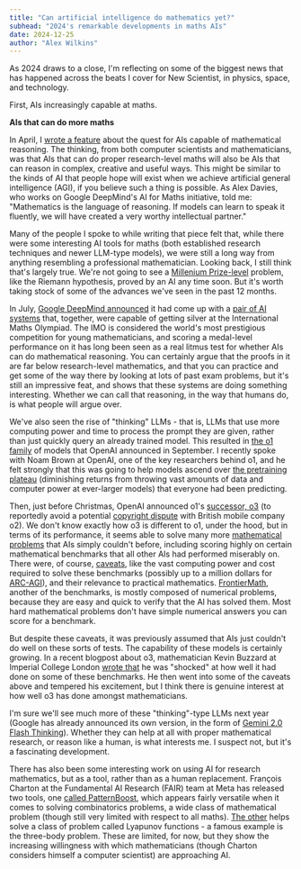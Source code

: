 ```yaml
---
title: "Can artificial intelligence do mathematics yet?"
subhead: "2024's remarkable developments in maths AIs"
date: 2024-12-25
author: "Alex Wilkins"
---
```


As 2024 draws to a close, I'm reflecting on some of the biggest news that has happened across the beats I cover for New Scientist, in physics, space, and technology. 

First, AIs increasingly capable at maths.

**AIs that can do more maths**

In April, I [wrote a feature](https://www.newscientist.com/article/mg26234863-300-how-ai-mathematicians-might-finally-deliver-human-level-reasoning/) about the quest for AIs capable of mathematical reasoning. The thinking, from both computer scientists and mathematicians, was that AIs that can do proper research-level maths will also be AIs that can reason in complex, creative and useful ways. This might be similar to the kinds of AI that people hope will exist when we achieve artificial general intelligence (AGI), if you believe such a thing is possible. As Alex Davies, who works on Google DeepMind's AI for Maths initiative, told me: "Mathematics is the language of reasoning. If models can learn to speak it fluently, we will have created a very worthy intellectual partner."

Many of the people I spoke to while writing that piece felt that, while there were some interesting AI tools for maths (both established research techniques and newer LLM-type models), we were still a long way from anything resembling a professional mathematician. Looking back, I still think that's largely true. We're not going to see a [Millenium Prize-level](https://en.wikipedia.org/wiki/Millennium_Prize_Problems) problem, like the Riemann hypothesis, proved by an AI any time soon. But it's worth taking stock of some of the advances we've seen in the past 12 months.

In July, [Google DeepMind announced](https://www.newscientist.com/article/2441450-deepmind-ai-gets-silver-medal-at-international-mathematical-olympiad/) it had come up with a [pair of AI systems](https://deepmind.google/discover/blog/ai-solves-imo-problems-at-silver-medal-level/) that, together, were capable of getting silver at the International Maths Olympiad. The IMO is considered the world's most prestigious competition for young mathematicians, and scoring a medal-level performance on it has long been seen as a real litmus test for whether AIs can do mathematical reasoning. You can certainly argue that the proofs in it are far below research-level mathematics, and that you can practice and get some of the way there by looking at lots of past exam problems, but it's still an impressive feat, and shows that these systems are doing something interesting. Whether we can call that reasoning, in the way that humans do, is what people will argue over.

We've also seen the rise of "thinking" LLMs - that is, LLMs that use more computing power and time to process the prompt they are given, rather than just quickly query an already trained model. This resulted in [the o1 family](https://openai.com/o1/) of models that OpenAI announced in September. I recently spoke with Noam Brown at OpenAI, one of the key researchers behind o1, and he felt strongly that this was going to help models ascend over [the pretraining plateau](https://www.newscientist.com/article/mg26435210-600-the-shine-began-to-wear-off-ai-in-2024-as-advances-slowed-down/) (diminishing returns from throwing vast amounts of data and computer power at ever-larger models) that everyone had been predicting.

Then, just before Christmas, OpenAI announced o1's [successor, o3](https://www.newscientist.com/article/2462000-openais-o3-model-aced-a-test-of-ai-reasoning-but-its-still-not-agi/) (to reportedly avoid a potential [copyright dispute](https://www.theinformation.com/briefings/openai-preps-o3-reasoning-model) with British mobile company o2). We don't know exactly how o3 is different to o1, under the hood, but in terms of its performance, it seems able to solve many more [mathematical problems](https://www.newscientist.com/article/2437029-1m-prize-for-ai-that-can-solve-puzzles-that-are-simple-for-humans/) that AIs simply couldn't before, including scoring highly on certain mathematical benchmarks that all other AIs had performed miserably on. There were, of course, [caveats](https://arcprize.org/blog/oai-o3-pub-breakthrough), like the vast computing power and cost required to solve these benchmarks (possibly up to a million dollars for [ARC-AGI](https://arcprize.org/arc)), and their relevance to practical mathematics. [FrontierMath](https://epoch.ai/frontiermath), another of the benchmarks, is mostly composed of numerical problems, because they are easy and quick to verify that the AI has solved them. Most hard mathematical problems don't have simple numerical answers you can score for a benchmark.

But despite these caveats, it was previously assumed that AIs just couldn't do well on these sorts of tests. The capability of these models is certainly growing. In a recent blogpost about o3, mathematician Kevin Buzzard at Imperial College London [wrote that](https://xenaproject.wordpress.com/2024/12/22/can-ai-do-maths-yet-thoughts-from-a-mathematician/) he was "shocked" at how well it had done on some of these benchmarks. He then went into some of the caveats above and tempered his excitement, but I think there is genuine interest at how well o3 has done amongst mathematicians.

I'm sure we'll see much more of these "thinking"-type LLMs next year (Google has already announced its own version, in the form of [Gemini 2.0 Flash Thinking](https://ai.google.dev/gemini-api/docs/thinking-mode)). Whether they can help at all with proper mathematical research, or reason like a human, is what interests me. I suspect not, but it's a fascinating development.

There has also been some interesting work on using AI for research mathematics, but as a tool, rather than as a human replacement. François Charton at the Fundamental AI Research (FAIR) team at Meta has released two tools, one [called PatternBoost](https://www.newscientist.com/article/2456653-ai-maths-assistant-could-help-solve-problems-that-humans-are-stuck-on/), which appears fairly versatile when it comes to solving combinatorics problems, a wide class of mathematical problem (though still very limited with respect to all maths). [The other](https://www.newscientist.com/article/2452780-meta-ai-tackles-maths-problems-that-stumped-humans-for-over-a-century/) helps solve a class of problem called Lyapunov functions - a famous example is the three-body problem. These are limited, for now, but they show the increasing willingness with which mathematicians (though Charton considers himself a computer scientist) are approaching AI.

